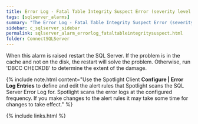```yaml
---
title: ﻿Error Log - Fatal Table Integrity Suspect Error (severity level 22) alarm
tags: [sqlserver_alarms]
summary: "The Error Log - Fatal Table Integrity Suspect Error (severity level 22) alarm becomes active when Spotlight Enterprise detects a new fatal error message that contains the log entry 'Severity: 22' in the SQL Sever error log. It might indicate that the table or index specified in the message has been damaged by a software or hardware problem."
sidebar: c_sqlserver_sidebar
permalink: sqlserver_alarm_errorlog_fataltableintegritysuspect.html
folder: ConnectSQLServer
---
```


When this alarm is raised restart the SQL Server. If the problem is in the cache and not on the disk, the restart will solve the problem. Otherwise, run 'DBCC CHECKDB' to determine the extent of the damage.

{% include note.html content="Use the Spotlight Client **Configure \| Error Log Entries** to define and edit the alert rules that Spotlight scans the SQL Server Error Log for. Spotlight scans the error logs at the configured frequency. If you make changes to the alert rules it may take some time for changes to take effect." %}


{% include links.html %}
